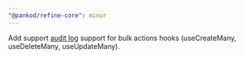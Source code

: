```yaml
---
"@pankod/refine-core": minor
---
```


Add support [audit log](https://refine.dev/docs/api-reference/core/providers/audit-log-provider/) support for bulk actions hooks (useCreateMany, useDeleteMany, useUpdateMany). 